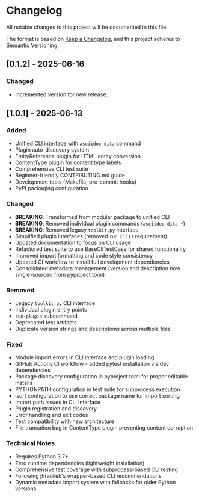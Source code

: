 # Changelog

All notable changes to this project will be documented in this file.

The format is based on [Keep a Changelog](https://keepachangelog.com/en/1.0.0/),
and this project adheres to [Semantic Versioning](https://semver.org/spec/v2.0.0.html).

## [0.1.2] - 2025-06-16

### Changed
- Incremented version for new release.

## [1.0.1] - 2025-06-13

### Added
- Unified CLI interface with `asciidoc-dita` command
- Plugin auto-discovery system
- EntityReference plugin for HTML entity conversion
- ContentType plugin for content type labels
- Comprehensive CLI test suite
- Beginner-friendly CONTRIBUTING.md guide
- Development tools (Makefile, pre-commit hooks)
- PyPI packaging configuration

### Changed
- **BREAKING**: Transformed from modular package to unified CLI
- **BREAKING**: Removed individual plugin commands (`asciidoc-dita-*`)
- **BREAKING**: Removed legacy `toolkit.py` interface
- Simplified plugin interfaces (removed `run_cli()` requirement)
- Updated documentation to focus on CLI usage
- Refactored test suite to use BaseCliTestCase for shared functionality
- Improved import formatting and code style consistency
- Updated CI workflow to install full development dependencies
- Consolidated metadata management (version and description now single-sourced from pyproject.toml)

### Removed
- Legacy `toolkit.py` CLI interface
- Individual plugin entry points
- `run-plugin` subcommand
- Deprecated test artifacts
- Duplicate version strings and descriptions across multiple files

### Fixed
- Module import errors in CLI interface and plugin loading
- GitHub Actions CI workflow - added pytest installation via dev dependencies
- Package discovery configuration in pyproject.toml for proper editable installs
- PYTHONPATH configuration in test suite for subprocess execution
- isort configuration to use correct package name for import sorting
- Import path issues in CLI interface
- Plugin registration and discovery
- Error handling and exit codes
- Test compatibility with new architecture
- File truncation bug in ContentType plugin preventing content corruption

### Technical Notes
- Requires Python 3.7+
- Zero runtime dependencies (lightweight installation)
- Comprehensive test coverage with subprocess-based CLI testing
- Following jhradilek's wrapper-based CLI recommendations
- Dynamic metadata import system with fallbacks for older Python versions
